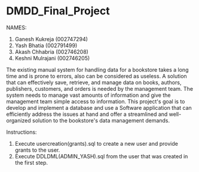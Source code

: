 # DMDD_Final_Project

NAMES:
1. Ganesh Kukreja (002747294)
2. Yash Bhatia (002791499)
3. Akash Chhabria (002746208)
4. Keshni Mulrajani (002746205)

The existing manual system for handling data for a bookstore takes a long time and is prone to errors, also can be considered as useless. A solution that can effectively save, retrieve, and manage data on books, authors, publishers, customers, and orders is needed by the management team. The system needs to manage vast amounts of information and give the management team simple access to information. This project's goal is to develop and implement a database and use a Software application that can efficiently address the issues at hand and offer a streamlined and well-organized solution to the bookstore's data management demands.

Instructions:
1. Execute usercreation(grants).sql to create a new user and provide grants to the user.
2. Execute DDLDML(ADMIN_YASH).sql from the user that was created in the first step.